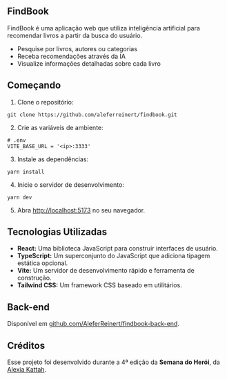 ## FindBook

FindBook é uma aplicação web que utiliza inteligência artificial para recomendar livros a partir da busca do usuário.

- Pesquise por livros, autores ou categorias
- Receba recomendações através da IA
- Visualize informações detalhadas sobre cada livro

## Começando

1. Clone o repositório:

```
git clone https://github.com/aleferreinert/findbook.git
```

2. Crie as variáveis de ambiente:

```
# .env
VITE_BASE_URL = '<ip>:3333'
```

3. Instale as dependências:

```
yarn install
```

4. Inicie o servidor de desenvolvimento:

```
yarn dev
```

5. Abra [http://localhost:5173](http://localhost:5173) no seu navegador.

## Tecnologias Utilizadas

- **React:** Uma biblioteca JavaScript para construir interfaces de usuário.
- **TypeScript:** Um superconjunto do JavaScript que adiciona tipagem estática opcional.
- **Vite:** Um servidor de desenvolvimento rápido e ferramenta de construção.
- **Tailwind CSS:** Um framework CSS baseado em utilitários.

## Back-end

Disponível em [github.com/AleferReinert/findbook-back-end](https://github.com/AleferReinert/findbook-back-end).

## Créditos

Esse projeto foi desenvolvido durante a 4ª edição da **Semana do Herói**, da [Alexia Kattah](https://github.com/alexiakattah).

